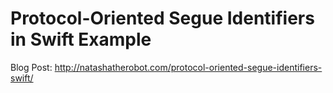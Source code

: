 # Protocol-Oriented Segue Identifiers in Swift Example

Blog Post: http://natashatherobot.com/protocol-oriented-segue-identifiers-swift/
